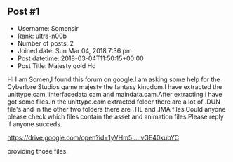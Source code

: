 ## Post #1
- Username: Somensir
- Rank: ultra-n00b
- Number of posts: 2
- Joined date: Sun Mar 04, 2018 7:36 pm
- Post datetime: 2018-03-04T11:50:15+00:00
- Post Title: Majesty gold Hd

Hi
I am Somen,I found this forum on google.I am asking some help for the Cyberlore Studios game majesty the fantasy kingdom.I have extracted the unittype.cam, interfacedata.cam and maindata.cam.After extracting i have got some files.In the unittype.cam extracted folder there are a lot of .DUN file's and in the other two folders there are .TIL and .IMA files.Could anyone please check which files contain the asset and animation files.Please reply if anyone succeds.

[https://drive.google.com/open?id=1yVHm5 ... vGE40kubYC](https://drive.google.com/open?id=1yVHm5yBdtXDlHBIGYkFNMHvGE40kubYC)

providing those files.
